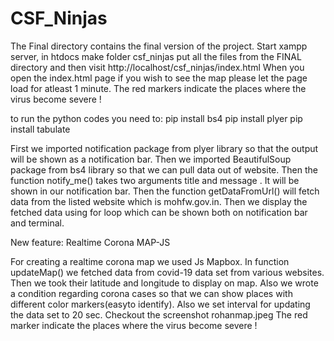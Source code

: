 # CSF_Ninjas

The Final directory contains the final version of the project.
Start xampp server, in htdocs make folder csf_ninjas put all the files from the FINAL directory and then visit http://localhost/csf_ninjas/index.html When you open the index.html page if you wish to see the map please let the page load for atleast 1 minute. The red markers indicate the places where the virus become severe !

to run the python codes you need to:
pip install bs4
pip install plyer
pip install tabulate


First we imported notification package from plyer library so that the output will be shown as a notification bar.
Then we imported BeautifulSoup package from bs4 library so that we can pull data out of website.
Then the function notify_me() takes two arguments title and message . It will be shown in our notification bar.
Then the function getDataFromUrl() will fetch data from the listed website which is mohfw.gov.in.
Then we display the fetched data using for loop which can be shown both on notification bar and terminal.

New feature: Realtime Corona MAP-JS

For creating a realtime corona map we used Js Mapbox.
In function updateMap() we fetched data from covid-19 data set from various websites.
Then we took their latitude and longitude to display on map.
Also we wrote a condition regarding corona cases so that we can show places with different color markers(easyto identify).
Also we set interval for updating the data set to 20 sec.
Checkout the screenshot rohanmap.jpeg
The red marker indicate the places where the virus become severe !
